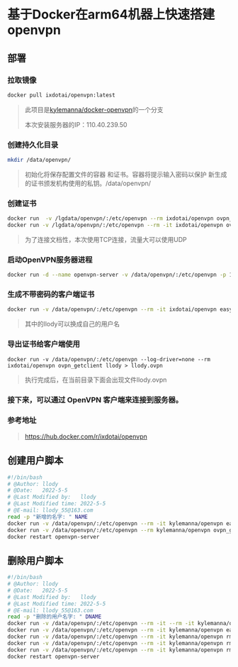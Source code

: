 # 基于Docker在arm64机器上快速搭建openvpn

## 部署

### 拉取镜像

```bash
docker pull ixdotai/openvpn:latest
```

> 此项目是[kylemanna/docker-openvpn](https://github.com/kylemanna/docker-openvpn)的一个分支
>
> 本次安装服务器的IP：110.40.239.50

### 创建持久化目录

```bash
mkdir /data/openvpn/
```

> 初始化将保存配置文件的容器 和证书。容器将提示输入密码以保护 新生成的证书颁发机构使用的私钥。/data/openvpn/

### 创建证书

```bash
docker run  -v /lgdata/openvpn/:/etc/openvpn --rm ixdotai/openvpn ovpn_genconfig -u tcp://110.40.239.50
docker run -v /lgdata/openvpn/:/etc/openvpn --rm -it ixdotai/openvpn ovpn_initpki
```

> 为了连接文档性，本次使用TCP连接，流量大可以使用UDP

### 启动OpenVPN服务器进程

```bash
docker run -d --name openvpn-server -v /data/openvpn/:/etc/openvpn -p 1194:1194/tcp --cap-add=NET_ADMIN --restart=always ixdotai/openvpn
```

### 生成不带密码的客户端证书

```bash
docker run -v /data/openvpn/:/etc/openvpn --rm -it ixdotai/openvpn easyrsa build-client-full llody nopass
```

> 其中的llody可以换成自己的用户名

### 导出证书给客户端使用

```
docker run -v /data/openvpn/:/etc/openvpn --log-driver=none --rm ixdotai/openvpn ovpn_getclient llody > llody.ovpn
```

> 执行完成后，在当前目录下面会出现文件llody.ovpn

### 接下来，可以通过 OpenVPN 客户端来连接到服务器。

### 参考地址

> https://hub.docker.com/r/ixdotai/openvpn

## 创建用户脚本

```bash
#!/bin/bash
# @Author: llody
# @Date:   2022-5-5
# @Last Modified by:   llody
# @Last Modified time: 2022-5-5
# @E-mail: llody_55@163.com
read -p "新增的名字: " NAME
docker run -v /data/openvpn/:/etc/openvpn --rm -it kylemanna/openvpn easyrsa build-client-full $NAME nopass
docker run -v /data/openvpn/:/etc/openvpn --rm kylemanna/openvpn ovpn_getclient $NAME > /root/"$NAME".ovpn
docker restart openvpn-server
```

## 删除用户脚本

```bash
#!/bin/bash
# @Author: llody
# @Date:   2022-5-5
# @Last Modified by:   llody
# @Last Modified time: 2022-5-5
# @E-mail: llody_55@163.com
read -p "删除的用户名字: " DNAME
docker run -v /data/openvpn/:/etc/openvpn --rm -it --rm -it kylemanna/openvpn easyrsa revoke $DNAME
docker run -v /data/openvpn/:/etc/openvpn --rm -it kylemanna/openvpn easyrsa gen-crl
docker run -v /data/openvpn/:/etc/openvpn --rm -it kylemanna/openvpn rm -f /etc/openvpn/pki/reqs/"$DNAME".req
docker run -v /data/openvpn/:/etc/openvpn --rm -it kylemanna/openvpn rm -f /etc/openvpn/pki/private/"$DNAME".key
docker run -v /data/openvpn/:/etc/openvpn --rm -it kylemanna/openvpn rm -f /etc/openvpn/pki/issued/"$DNAME".crt
docker restart openvpn-server

```
